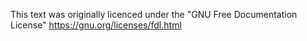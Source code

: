 This text was originally licenced under the "GNU Free Documentation License"
https://gnu.org/licenses/fdl.html


